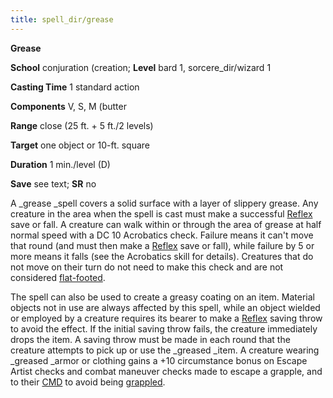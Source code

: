 ```yaml
---
title: spell_dir/grease
---
```

 **Grease**

**School** conjuration (creation; **Level** bard 1, sorcere_dir/wizard 1

**Casting Time** 1 standard action

**Components** V, S, M (butter

**Range** close (25 ft. + 5 ft./2 levels)

**Target** one object or 10-ft. square

**Duration** 1 min./level (D)

**Save** see text; **SR** no

A _grease _spell covers a solid surface with a layer of slippery grease. Any creature in the area when the spell is cast must make a successful [Reflex](../combat#_reflex) save or fall. A creature can walk within or through the area of grease at half normal speed with a DC 10 Acrobatics check. Failure means it can't move that round (and must then make a [Reflex](../combat#_reflex) save or fall), while failure by 5 or more means it falls (see the Acrobatics skill for details). Creatures that do not move on their turn do not need to make this check and are not considered [flat-footed](../glossary#_flat-footed).

The spell can also be used to create a greasy coating on an item. Material objects not in use are always affected by this spell, while an object wielded or employed by a creature requires its bearer to make a [Reflex](../combat#_reflex) saving throw to avoid the effect. If the initial saving throw fails, the creature immediately drops the item. A saving throw must be made in each round that the creature attempts to pick up or use the _greased _item. A creature wearing _greased _armor or clothing gains a +10 circumstance bonus on Escape Artist checks and combat maneuver checks made to escape a grapple, and to their [CMD](../combat#_combat-maneuver-defense) to avoid being [grappled](../glossary#_grappled).

